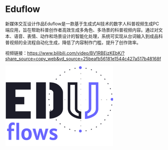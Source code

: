 <h1>Eduflow</h1>

新媒体交互设计作品Eduflow是一款基于生成式AI技术的数字人科普视频生成PC 端应用，旨在帮助科普创作者高效生成多角色、多场景的科普视频内容。通过对文本、语音、表情、动作和场景设计的智能化处理，系统可实现从台词输入到成品科普视频的全流程自动化生成，降低了内容制作门槛，提升了创作效率。

视频链接：https://www.bilibili.com/video/BV1RBEjzKEbK/?share_source=copy_web&vd_source=25beafb56181e1544c427a517b48168f

![LOGO](LOGO.png)

